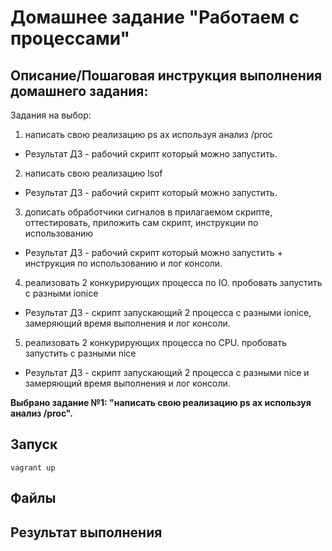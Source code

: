 # Домашнее задание "Работаем с процессами"

## Описание/Пошаговая инструкция выполнения домашнего задания:

Задания на выбор:

1. написать свою реализацию ps ax используя анализ /proc
* Результат ДЗ - рабочий скрипт который можно запустить.

2. написать свою реализацию lsof
* Результат ДЗ - рабочий скрипт который можно запустить.

3. дописать обработчики сигналов в прилагаемом скрипте, оттестировать, приложить сам скрипт, инструкции по использованию
* Результат ДЗ - рабочий скрипт который можно запустить + инструкция по использованию и лог консоли.

4. реализовать 2 конкурирующих процесса по IO. пробовать запустить с разными ionice
* Результат ДЗ - скрипт запускающий 2 процесса с разными ionice, замеряющий время выполнения и лог консоли.

5. реализовать 2 конкурирующих процесса по CPU. пробовать запустить с разными nice
* Результат ДЗ - скрипт запускающий 2 процесса с разными nice и замеряющий время выполнения и лог консоли.

**Выбрано задание №1: "написать свою реализацию ps ax используя анализ /proc".**

## Запуск

```
vagrant up
```

## Файлы

## Результат выполнения





